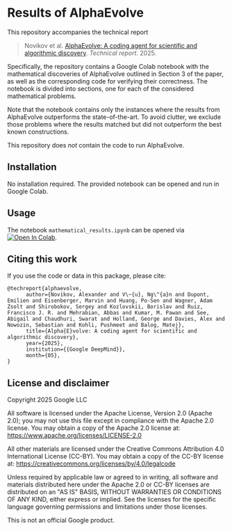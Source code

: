 # Results of AlphaEvolve

This repository accompanies the technical report

> Novikov et al.
[AlphaEvolve: A coding agent for scientific and algorithmic discovery](https://storage.googleapis.com/deepmind-media/DeepMind.com/Blog/alphaevolve-a-gemini-powered-coding-agent-for-designing-advanced-algorithms/AlphaEvolve.pdf).
*Technical report*. 2025.

Specifically, the repository contains a Google Colab notebook with the
mathematical discoveries of AlphaEvolve outlined in Section 3 of the paper, as
well as the corresponding code for verifying their correctness. The notebook is
divided into sections, one for each of the considered mathematical problems.

Note that the notebook contains only the instances where the results from
AlphaEvolve outperforms the state-of-the-art. To avoid clutter, we exclude those
problems where the results matched but did not outperform the best known
constructions.

This repository does *not* contain the code to run AlphaEvolve.

## Installation

No installation required. The provided notebook can be opened and run in Google
Colab.

## Usage

The notebook `mathematical_results.ipynb` can be opened via
[![Open In Colab](https://colab.research.google.com/assets/colab-badge.svg)](https://colab.research.google.com/github/google-deepmind/alphaevolve_results/blob/master/mathematical_results.ipynb).

## Citing this work

If you use the code or data in this package, please cite:

```
@techreport{alphaevolve,
      author={Novikov, Alexander and V\~{u}, Ng\^{a}n and Dupont, Emilien and Eisenberger, Marvin and Huang, Po-Sen and Wagner, Adam Zsolt and Shirobokov, Sergey and Kozlovskii, Borislav and Ruiz, Francisco J. R. and Mehrabian, Abbas and Kumar, M. Pawan and See, Abigail and Chaudhuri, Swarat and Holland, George and Davies, Alex and Nowozin, Sebastian and Kohli, Pushmeet and Balog, Matej},
      title={Alpha{E}volve: A coding agent for scientific and algorithmic discovery},
      year={2025},
      institution={{Google DeepMind}},
      month={05},
}
```

## License and disclaimer

Copyright 2025 Google LLC

All software is licensed under the Apache License, Version 2.0 (Apache 2.0);
you may not use this file except in compliance with the Apache 2.0 license.
You may obtain a copy of the Apache 2.0 license at:
https://www.apache.org/licenses/LICENSE-2.0

All other materials are licensed under the Creative Commons Attribution 4.0
International License (CC-BY). You may obtain a copy of the CC-BY license at:
https://creativecommons.org/licenses/by/4.0/legalcode

Unless required by applicable law or agreed to in writing, all software and
materials distributed here under the Apache 2.0 or CC-BY licenses are
distributed on an "AS IS" BASIS, WITHOUT WARRANTIES OR CONDITIONS OF ANY KIND,
either express or implied. See the licenses for the specific language governing
permissions and limitations under those licenses.

This is not an official Google product.
